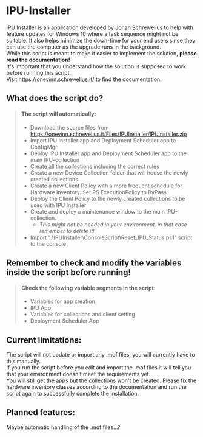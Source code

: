 # IPU-Installer

IPU Installer is an application developed by Johan Schrewelius to help with feature updates for Windows 10 where a task sequence might not be suitable. It also helps minimize the down-time for your end users since they can use the computer as the upgrade runs in the background.\
While this script is meant to make it easier to implement the solution, **please read the documentation!**\
It's important that you understand how the solution is supposed to work before running this script.\
Visit https://onevinn.schrewelius.it/ to find the documentation.


## What does the script do?
> #### The script will automatically:
>
> - Download the source files from https://onevinn.schrewelius.it/Files/IPUInstaller/IPUInstaller.zip 
> - Import IPU Installer app and Deployment Scheduler app to ConfigMgr
> - Deploy IPU Installer app and Deployment Scheduler app to the main IPU-collection
> - Create all the collections including the correct rules
> - Create a new Device Collection folder that will house the newly created collections
> - Create a new Client Policy with a more frequent schedule for Hardware Inventory. Set PS ExecutionPolicy to ByPass
> - Deploy the Client Policy to the newly created collections to be used with IPU Installer
> - Create and deploy a maintenance window to the main IPU-collection.
>   - _This might not be needed in your environment, in that case remember to delete it!_
> - Import ".\IPUInstaller\ConsoleScript\Reset_IPU_Status.ps1" script to the console
>

## Remember to check and modify the variables inside the script before running!

> #### Check the following variable segments in the script:
>
> - Variables for app creation
> - IPU App
> - Variables for collections and client setting
> - Deployment Scheduler App


## Current limitations:
The script will not update or import any .mof files, you will currently have to this manually.\
If you run the script before you edit and import the .mof files it will tell you that your environment doesn't meet the requirements yet.  
You will still get the apps but the collections won't be created. Please fix the hardware inventory classes according to the documentation and run the script again to successfully complete the installation.

## Planned features:
Maybe automatic handling of the .mof files...?
